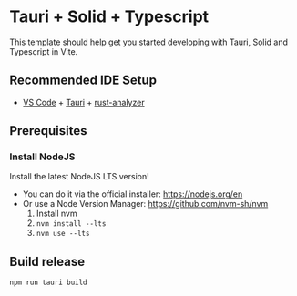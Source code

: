 # Tauri + Solid + Typescript

This template should help get you started developing with Tauri, Solid and Typescript in Vite.

## Recommended IDE Setup

- [VS Code](https://code.visualstudio.com/) + [Tauri](https://marketplace.visualstudio.com/items?itemName=tauri-apps.tauri-vscode) + [rust-analyzer](https://marketplace.visualstudio.com/items?itemName=rust-lang.rust-analyzer)

## Prerequisites

### Install NodeJS

Install the latest NodeJS LTS version!

- You can do it via the official installer: https://nodejs.org/en
- Or use a Node Version Manager: https://github.com/nvm-sh/nvm
    1. Install nvm
    2. `nvm install --lts`
    3. `nvm use --lts`

## Build release

`npm run tauri build`